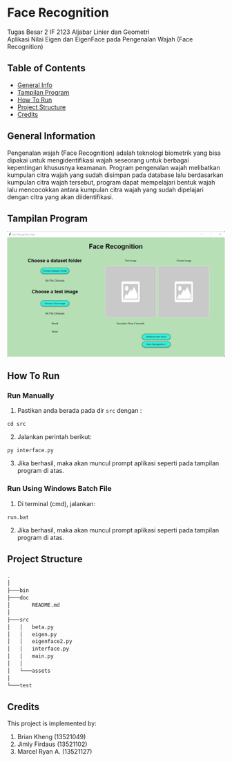 # Face Recognition
Tugas Besar 2 IF 2123 Aljabar Linier dan Geometri
<br />
Aplikasi Nilai Eigen dan EigenFace pada Pengenalan Wajah (Face Recognition) 

## Table of Contents
* [General Info](#general-information)
* [Tampilan Program](#tampilan-program)
* [How To Run](#how-to-run)
* [Project Structure](#project-structure)
* [Credits](#credits)

## General Information
Pengenalan wajah (Face Recognition) adalah teknologi biometrik yang bisa dipakai untuk mengidentifikasi wajah seseorang untuk berbagai kepentingan khususnya keamanan. Program pengenalan wajah melibatkan kumpulan citra wajah yang sudah disimpan pada database lalu berdasarkan kumpulan citra wajah tersebut, program dapat mempelajari bentuk wajah lalu mencocokkan antara kumpulan citra wajah yang sudah dipelajari dengan citra yang akan diidentifikasi.

## Tampilan Program
![Main View](./src/assets/tampilanProgram.jpg)

## How To Run
### Run Manually 
1. Pastikan anda berada pada dir `src` dengan :
```shell
cd src
```
2. Jalankan perintah berikut:
```shell
py interface.py
```
3. Jika berhasil, maka akan muncul prompt aplikasi seperti pada tampilan program di atas.

### Run Using Windows Batch File
1. Di terminal (cmd), jalankan:
```shell
run.bat
```
2. Jika berhasil, maka akan muncul prompt aplikasi seperti pada tampilan program di atas.

## Project Structure
```bash
.
│
├───bin
├───doc
│       README.md
│
├───src
│   │   beta.py
│   │   eigen.py
│   │   eigenface2.py
│   │   interface.py
│   │   main.py
│   │
│   └───assets
│
└───test
```

## Credits
This project is implemented by:
1. Brian Kheng (13521049)
2. Jimly Firdaus (13521102)
3. Marcel Ryan A. (13521127)
